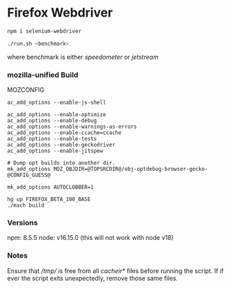 # Firefox Webdriver

```sh
npm i selenium-webdriver
```

```sh
./run.sh <benchmark>
```
where benchmark is either *speedometer* or *jetstream*

### mozilla-unified Build
MOZCONFIG
```
ac_add_options --enable-js-shell

ac_add_options --enable-optimize
ac_add_options --enable-debug
ac_add_options --enable-warnings-as-errors
ac_add_options --enable-ccache=ccache
ac_add_options --enable-tests
ac_add_options --enable-geckodriver
ac_add_options --enable-jitspew

# Dump opt builds into another dir.
mk_add_options MOZ_OBJDIR=@TOPSRCDIR@/obj-optdebug-browser-gecko-@CONFIG_GUESS@

mk_add_options AUTOCLOBBER=1
```
```
hg up FIREFOX_BETA_100_BASE
./mach build
```

### Versions
npm:  8.5.5
node: v16.15.0 (this will not work with node v18)

### Notes
Ensure that */tmp/* is free from all *cacheir\** files before running the
script. If if ever the script exits unexpectedly, remove those same files.
